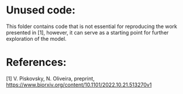 # Unused code:
This folder contains code that is not essential for reproducing the work presented in [1], however, it can serve as a starting point
for further exploration of the model.

# References:
[1] V. Piskovsky, N. Oliveira, preprint, https://www.biorxiv.org/content/10.1101/2022.10.21.513270v1
